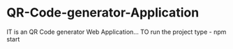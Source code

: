 # QR-Code-generator-Application

IT is an QR Code generator Web Application...
TO run the project type - npm start

